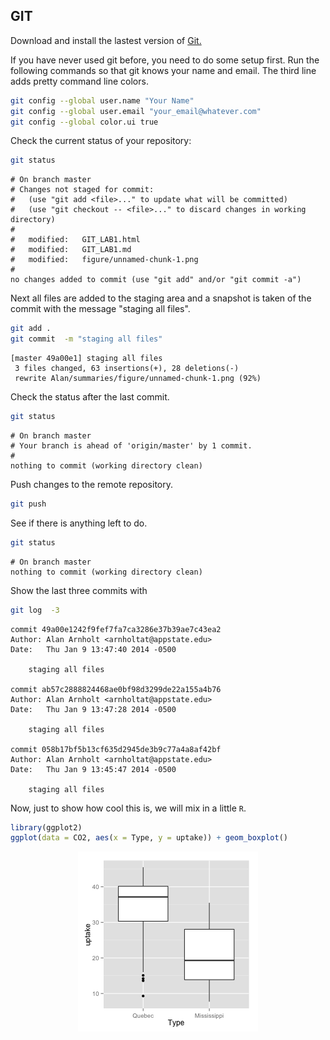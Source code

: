 
## GIT

Download and install the lastest version of [Git.](http://git-scm.com/downloads)




If you have never used git before, you need to do some setup first.  Run the following commands so that git knows your name and email.  The third line adds pretty command line colors. 


```bash
git config --global user.name "Your Name"
git config --global user.email "your_email@whatever.com"
git config --global color.ui true
```


Check the current status of your repository:

```bash
git status
```

```
# On branch master
# Changes not staged for commit:
#   (use "git add <file>..." to update what will be committed)
#   (use "git checkout -- <file>..." to discard changes in working directory)
#
#	modified:   GIT_LAB1.html
#	modified:   GIT_LAB1.md
#	modified:   figure/unnamed-chunk-1.png
#
no changes added to commit (use "git add" and/or "git commit -a")
```


Next all files are added to the staging area and a snapshot is taken of the commit with the message "staging all files".

```bash
git add .
git commit  -m "staging all files"
```

```
[master 49a00e1] staging all files
 3 files changed, 63 insertions(+), 28 deletions(-)
 rewrite Alan/summaries/figure/unnamed-chunk-1.png (92%)
```


Check the status after the last commit.

```bash
git status
```

```
# On branch master
# Your branch is ahead of 'origin/master' by 1 commit.
#
nothing to commit (working directory clean)
```

Push changes to the remote repository. 

```bash
git push
```

See if there is anything left to do.

```bash
git status
```

```
# On branch master
nothing to commit (working directory clean)
```

Show the last three commits with

```bash
git log  -3
```

```
commit 49a00e1242f9fef7fa7ca3286e37b39ae7c43ea2
Author: Alan Arnholt <arnholtat@appstate.edu>
Date:   Thu Jan 9 13:47:40 2014 -0500

    staging all files

commit ab57c2888824468ae0bf98d3299de22a155a4b76
Author: Alan Arnholt <arnholtat@appstate.edu>
Date:   Thu Jan 9 13:47:28 2014 -0500

    staging all files

commit 058b17bf5b13cf635d2945de3b9c77a4a8af42bf
Author: Alan Arnholt <arnholtat@appstate.edu>
Date:   Thu Jan 9 13:45:47 2014 -0500

    staging all files
```


Now, just to show how cool this is, we will mix in a little `R`.


```r
library(ggplot2)
ggplot(data = CO2, aes(x = Type, y = uptake)) + geom_boxplot()
```

<img src="figure/unnamed-chunk-1.png" title="plot of chunk unnamed-chunk-1" alt="plot of chunk unnamed-chunk-1" style="display: block; margin: auto;" />

